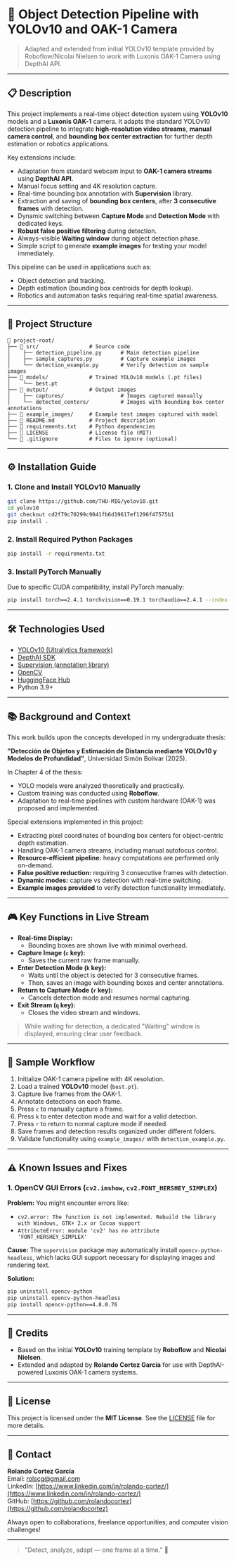# 📄 Object Detection Pipeline with YOLOv10 and OAK-1 Camera

> Adapted and extended from initial YOLOv10 template provided by Roboflow/Nicolai Nielsen to work with Luxonis OAK-1 Camera using DepthAI API.

---

## 📋 Description

This project implements a real-time object detection system using **YOLOv10** models and a **Luxonis OAK-1** camera. It adapts the standard YOLOv10 detection pipeline to integrate **high-resolution video streams**, **manual camera control**, and **bounding box center extraction** for further depth estimation or robotics applications.

Key extensions include:
- Adaptation from standard webcam input to **OAK-1 camera streams** using **DepthAI API**.
- Manual focus setting and 4K resolution capture.
- Real-time bounding box annotation with **Supervision** library.
- Extraction and saving of **bounding box centers**, after **3 consecutive frames** with detection.
- Dynamic switching between **Capture Mode** and **Detection Mode** with dedicated keys.
- **Robust false positive filtering** during detection.
- Always-visible **Waiting window** during object detection phase.
- Simple script to generate **example images** for testing your model immediately.

This pipeline can be used in applications such as:
- Object detection and tracking.
- Depth estimation (bounding box centroids for depth lookup).
- Robotics and automation tasks requiring real-time spatial awareness.

---

## 📂 Project Structure

```
📁 project-root/
├── 📁 src/                # Source code
│    ├── detection_pipeline.py      # Main detection pipeline
│    ├── sample_captures.py         # Capture example images
│    └── detection_example.py       # Verify detection on sample images
├── 📁 models/             # Trained YOLOv10 models (.pt files)
│    └── best.pt
├── 📁 output/             # Output images
│    ├── captures/                  # Images captured manually
│    └── detected_centers/          # Images with bounding box center annotations
├── 📁 example_images/     # Example test images captured with model
├── 📄 README.md           # Project description
├── 📄 requirements.txt    # Python dependencies
├── 📄 LICENSE             # License file (MIT)
└── 📄 .gitignore          # Files to ignore (optional)
```

---

## ⚙️ Installation Guide

### 1. Clone and Install YOLOv10 Manually

```bash
git clone https://github.com/THU-MIG/yolov10.git
cd yolov10
git checkout cd2f79c70299c9041fb6d19617ef1296f47575b1
pip install .
```

### 2. Install Required Python Packages

```bash
pip install -r requirements.txt
```

### 3. Install PyTorch Manually

Due to specific CUDA compatibility, install PyTorch manually:

```bash
pip install torch==2.4.1 torchvision==0.19.1 torchaudio==2.4.1 --index-url https://download.pytorch.org/whl/cu118
```

---

## 🛠️ Technologies Used

- [YOLOv10 (Ultralytics framework)](https://github.com/THU-MIG/yolov10)
- [DepthAI SDK](https://docs.luxonis.com/projects/api/en/latest/)
- [Supervision (annotation library)](https://github.com/roboflow/supervision)
- [OpenCV](https://opencv.org/)
- [HuggingFace Hub](https://huggingface.co/docs/huggingface_hub)
- Python 3.9+

---

## 📚 Background and Context

This work builds upon the concepts developed in my undergraduate thesis:

**"Detección de Objetos y Estimación de Distancia mediante YOLOv10 y Modelos de Profundidad"**, Universidad Simón Bolívar (2025).

In Chapter 4 of the thesis:
- YOLO models were analyzed theoretically and practically.
- Custom training was conducted using **Roboflow**.
- Adaptation to real-time pipelines with custom hardware (OAK-1) was proposed and implemented.

Special extensions implemented in this project:
- Extracting pixel coordinates of bounding box centers for object-centric depth estimation.
- Handling OAK-1 camera streams, including manual autofocus control.
- **Resource-efficient pipeline:** heavy computations are performed only on-demand.
- **False positive reduction:** requiring 3 consecutive frames with detection.
- **Dynamic modes:** capture vs detection with real-time switching.
- **Example images provided** to verify detection functionality immediately.

---

## 🎮 Key Functions in Live Stream

- **Real-time Display:**
  - Bounding boxes are shown live with minimal overhead.
- **Capture Image (`c` key):**
  - Saves the current raw frame manually.
- **Enter Detection Mode (`k` key):**
  - Waits until the object is detected for 3 consecutive frames.
  - Then, saves an image with bounding boxes and center annotations.
- **Return to Capture Mode (`r` key):**
  - Cancels detection mode and resumes normal capturing.
- **Exit Stream (`q` key):**
  - Closes the video stream and windows.

> While waiting for detection, a dedicated "Waiting" window is displayed, ensuring clear user feedback.

---

## 📸 Sample Workflow

1. Initialize OAK-1 camera pipeline with 4K resolution.
2. Load a trained **YOLOv10** model (`best.pt`).
3. Capture live frames from the OAK-1.
4. Annotate detections on each frame.
5. Press `c` to manually capture a frame.
6. Press `k` to enter detection mode and wait for a valid detection.
7. Press `r` to return to normal capture mode if needed.
8. Save frames and detection results organized under different folders.
9. Validate functionality using `example_images/` with `detection_example.py`.

---

## ⚠️ Known Issues and Fixes

### 1. OpenCV GUI Errors (`cv2.imshow`, `cv2.FONT_HERSHEY_SIMPLEX`)

**Problem:**
You might encounter errors like:
- `cv2.error: The function is not implemented. Rebuild the library with Windows, GTK+ 2.x or Cocoa support`
- `AttributeError: module 'cv2' has no attribute 'FONT_HERSHEY_SIMPLEX'`

**Cause:**
The `supervision` package may automatically install `opencv-python-headless`, which lacks GUI support necessary for displaying images and rendering text.

**Solution:**

```bash
pip uninstall opencv-python
pip uninstall opencv-python-headless
pip install opencv-python==4.8.0.76
```

---

## 🤝 Credits

- Based on the initial **YOLOv10** training template by **Roboflow** and **Nicolai Nielsen**.
- Extended and adapted by **Rolando Cortez García** for use with DepthAI-powered Luxonis OAK-1 camera systems.

---

## 📄 License

This project is licensed under the **MIT License**. See the [LICENSE](LICENSE) file for more details.

---

## 📨 Contact

**Rolando Cortez García**  
Email: rolscg@gmail.com  
LinkedIn: [https://www.linkedin.com/in/rolando-cortez/](https://www.linkedin.com/in/rolando-cortez/)  
GitHub: [https://github.com/rolandocortez](https://github.com/rolandocortez)

Always open to collaborations, freelance opportunities, and computer vision challenges!

---

> "Detect, analyze, adapt — one frame at a time." 🚀
